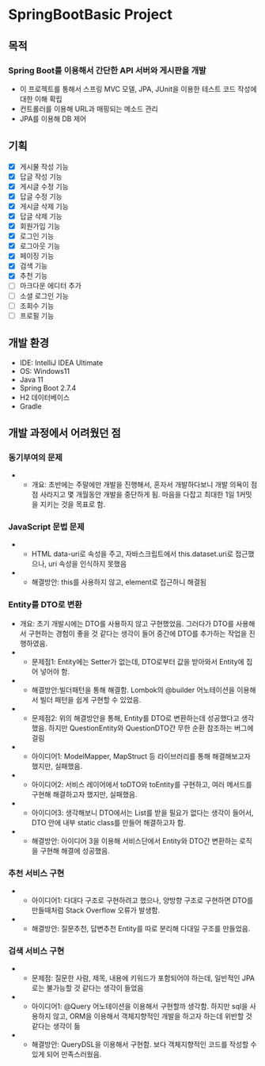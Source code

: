 # SpringBootBasic Project
## 목적
###  Spring Boot를 이용해서 간단한 API 서버와 게시판을 개발 
* 이 프로젝트를 통해서 스프링 MVC 모델, JPA, JUnit을 이용한 테스트 코드 작성에 대한 이해 확립
* 컨트롤러를 이용해 URL과 매핑되는 메소드 관리
* JPA를 이용해 DB 제어

## 기획
* [x] 게시물 작성 기능
* [x] 답글 작성 기능
* [x] 게시글 수정 기능
* [x] 답글 수정 기능
* [x] 게시글 삭제 기능
* [x] 답글 삭제 기능
* [x] 회원가입 기능
* [x] 로그인 기능
* [x] 로그아웃 기능
* [x] 페이징 기능
* [x] 검색 기능
* [x] 추천 기능
* [ ] 마크다운 에디터 추가
* [ ] 소셜 로그인 기능
* [ ] 조회수 기능
* [ ] 프로필 기능

## 개발 환경
- IDE: IntelliJ IDEA Ultimate
- OS: Windows11
- Java 11
- Spring Boot 2.7.4
- H2 데이터베이스
- Gradle

## 개발 과정에서 어려웠던 점
### 동기부여의 문제
* * 개요: 초반에는 주말에만 개발을 진행해서, 혼자서 개발하다보니 개발 의욕이 점점 사라지고 몇 개월동안 개발을 중단하게 됨. 마음을 다잡고 최대한 1일 1커밋을 지키는 것을 목표로 함.
### JavaScript 문법 문제
* * HTML data-uri로 속성을 주고, 자바스크립트에서 this.dataset.uri로 접근했으나, uri 속성을 인식하지 못했음
* * 해결방안: this를 사용하지 않고, element로 접근하니 해결됨
### Entity를 DTO로 변환
* 개요: 초기 개발시에는 DTO를 사용하지 않고 구현했었음. 그러다가 DTO를 사용해서 구현하는 경험이 좋을 것 같다는 생각이 들어 중간에 DTO를 추가하는 작업을 진행하였음.
* * 문제점1: Entity에는 Setter가 없는데, DTO로부터 값을 받아와서 Entity에 집어 넣어야 함.
* * 해결방안:빌더패턴을 통해 해결함. Lombok의 @builder 어노테이션을 이용해서 빌더 패턴을 쉽게 구현할 수 있었음.
* * 문제점2: 위의 해결방안을 통해, Entity를 DTO로 변환하는데 성공했다고 생각했음. 하지만 QuestionEntity와 QuestionDTO간 무한 순환 참조하는 버그에 걸림
* * 아이디어1: ModelMapper, MapStruct 등 라이브러리를 통해 해결해보고자 했지만, 실패했음.
* * 아이디어2: 서비스 레이어에서 toDTO와 toEntity를 구현하고, 여러 메서드를 구현해 해결하고자 했지만, 실패했음.
* * 아이디어3: 생각해보니 DTO에서는 List<AnswerDTO>를 받을 필요가 없다는 생각이 들어서, DTO 안에 내부 static class를 만들어 해결하고자 함.  
* * 해결방안: 아이디어 3을 이용해 서비스단에서 Entity와 DTO간 변환하는 로직을 구현해 해결에 성공했음.
### 추천 서비스 구현
* * 아이디어1: 다대다 구조로 구현하려고 했으나, 양방향 구조로 구현하면 DTO를 만들때처럼 Stack Overflow 오류가 발생함.
* * 해결방안: 질문추천, 답변추천 Entity를 따로 분리해 다대일 구조를 만들었음.
### 검색 서비스 구현
* * 문제점: 질문한 사람, 제목, 내용에 키워드가 포함되어야 하는데, 일반적인 JPA로는 불가능할 것 같다는 생각이 들었음
* * 아이디어1: @Query 어노테이션을 이용해서 구현할까 생각함. 하지만 sql을 사용하지 않고, ORM을 이용해서 객체지향적인 개발을 하고자 하는데 위반할 것 같다는 생각이 듦
* * 해결방안: QueryDSL을 이용해서 구현함. 보다 객체지향적인 코드를 작성할 수 있게 되어 만족스러웠음.
